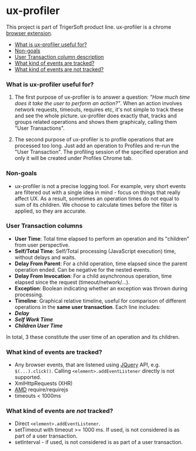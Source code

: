 # ux-profiler

This project is part of TrigerSoft product line. ux-profiler is a chrome <a title="open extension page" href="https://chrome.google.com/webstore/detail/ux-profiler/pbggladnflcdnacpafmaahjemhnjmpjc">browser extension</a>.

* [What is ux-profiler useful for?](#what-is-ux-profiler-useful-for)
* [Non-goals](#non-goals)
* [User Transaction column description](#user-transaction-columns)
* [What kind of events are tracked?](#what-kind-of-events-are-tracked)
* [What kind of events are not tracked?](#what-kind-of-events-are-not-tracked)

### What is ux-profiler useful for?

1. The first purpose of ux-profiler is to answer a question: *"How much time does it take the user to perform an action?"*. When an action involves network requests, timeouts, requires etc, it's not simple to track these and see the whole picture. ux-profiler does exactly that, tracks and groups related operations and shows them graphicaly, calling them "User Transactions".

2. The second purpose of ux-profiler is to profile operations that are processed too long. Just add an operation to Profiles and re-run the "User Transaction". The profiling session of the specified operation and only it will be created under Profiles Chrome tab.
 
### Non-goals

* ux-profiler is not a precise logging tool. For example, very short events are filtered out with a single idea in mind - focus on things that really affect UX. As a result, sometimes an operation times do not equal to sum of its children. We choose to calculate times before the filter is applied, so they are accurate.


### User Transaction columns

* **User Time**: Total time elapsed to perform an operation and its "children" from user perspective.
* **Self/Total Time**: Self/Total processing (JavaScript execution) time, without delays and waits.
* **Delay From Parent**: For a child operation, time elapsed since the parent operation ended. Can be negative for the nested events.
*  **Delay From Invocation**: For a child asynchronous operation, time elapsed since the request (timeout/network/...).
*  **Exception**: Boolean indicating whether an exception was thrown during processing.
*  **Timeline**: Graphical relative timeline, useful for comparison of different operations in the __same user transaction__. Each line includes:
 * _**Delay**_
 * _**Self Work Time**_
 * _**Children User Time**_
 
 In total, 3 these constitute the user time of an operation and its children.

### What kind of events are tracked?

* Any browser events, that are listened using <a href="https://jquery.com" target="_blank">JQuery</a> API, e.g. `$(...).click()`. Calling `<element>.addEventListener` directly is not supported.
* XmlHttpRequests (XHR)
* <a href="https://github.com/amdjs/amdjs-api/blob/master/AMD.md" target="_blank">AMD</a> require/requirejs
* timeouts < 1000ms

### What kind of events are *not* tracked?

* Direct `<element>.addEventListener`.
* setTimeout with timeout >= 1000 ms. If used, is not considered is as part of a user transaction.
* setInterval - if used, is not considered is as part of a user transaction.
